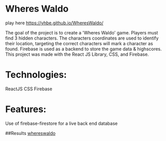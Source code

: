 # Wheres Waldo

play here https://yhbe.github.io/WheresWaldo/

The goal of the project is to create a 'Wheres Waldo' game. Players must find 3 hidden characters. The characters coordinates are used to identify their location, targeting the correct characters will mark a character as found. Firebase is used as a backend to store the game data & highscores. This project was made with the React JS Library, CSS, and Firebase.

# Technologies:
ReactJS
CSS
Firebase

# Features:
Use of firebase-firestore for a live back end database

##Results
[whereswaldo](https://user-images.githubusercontent.com/101876022/216798144-264eccb4-039c-455c-9c63-dd0f9a9c5e4d.png)
